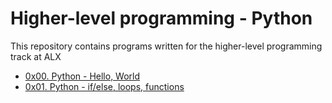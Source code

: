 # Higher-level programming - Python

This repository contains programs written for the higher-level programming track at ALX

+ [0x00. Python - Hello, World](https://github.com/Hiluhree/alx-higher_level_programming/tree/master/0x00-python-hello_world)
+ [0x01. Python - if/else, loops, functions]()
